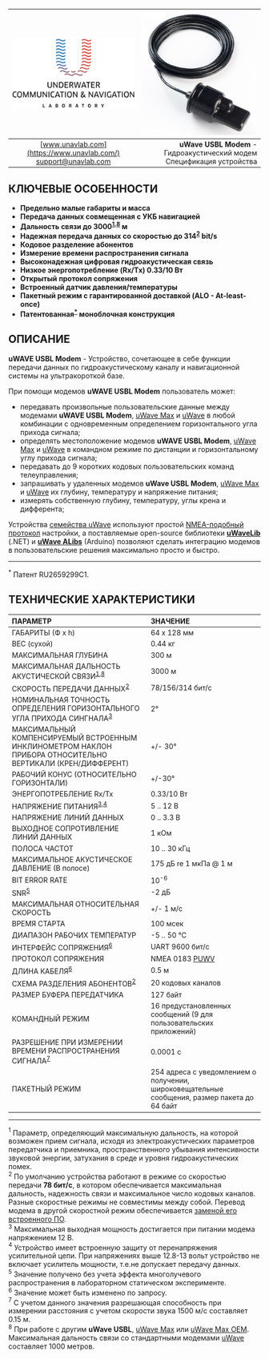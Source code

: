<div style="page-break-after: always;"></div>

| ![logo](/documentation/sm_logo.png) | ![logo](/documentation/def_zima_b_ant.png) |
| :---: | ---: |
| [www.unavlab.com](https://www.unavlab.com/) <br/> [support@unavlab.com](mailto:support@unavlab.com) | **uWave USBL Modem** - Гидроакустический модем <br/> Спецификация устройства |

## КЛЮЧЕВЫЕ ОСОБЕННОСТИ

* **Предельно малые габариты и масса**
* **Передача данных совмещенная с УКБ навигацией**
* **Дальность связи до 3000<sup>[1](#footnote1),[8](#footnote8)</sup> м**
* **Надежная передача данных со скоростью до 314<sup>[2](#footnote2)</sup> bit/s**
* **Кодовое разделение абонентов**
* **Измерение времени распространения сигнала**
* **Высоконадежная цифровая гидроакустическая связь**
* **Низкое энергопотребление (Rx/Tx) 0.33/10 Вт**
* **Открытый протокол сопряжения**
* **Встроенный датчик давления/температуры**
* **Пакетный режим с гарантированной доставкой (ALO - At-least-once)**
* **Патентованная<sup>[*](#footnote_a1)</sup> моноблочная конструкция**

## ОПИСАНИЕ

**uWAVE USBL Modem** - Устройство, сочетающее в себе функции передачи данных по гидроакустическому каналу и навигационной системы на 
ультракороткой базе.  

При помощи модемов **uWAVE USBL Modem** пользователь может:
- передавать произвольные пользовательские данные между модемами **uWAVE USBL Modem**, [uWave Max](uWAVE_Max_Specification_ru.md) и [uWave](uWAVE_Specification_ru.md) в любой комбинации с одновременным определением горизонтального угла прихода сигнала;
- определять местоположение модемов **uWAVE USBL Modem**, [uWave Max](uWAVE_Max_Specification_ru.md) и [uWave](uWAVE_Specification_ru.md) в командном режиме по дистанции и горизонтальному углу прихода сигнала;
- передавать до 9 коротких кодовых пользовательских команд телеуправления;
- запрашивать у удаленных модемов **uWave USBL Modem**, [uWave Max](uWAVE_Max_Specification_ru.md) и [uWave](uWAVE_Specification_ru.md) их глубину, температуру и напряжение питания;
- измерять собственную глубину, температуру, углы крена и дифферента;

Устройства [семейства uWave](uWAVE_Family_ru.md) используют простой [NMEA-подобный протокол](uWAVE_Protocol_Specification_ru.md) настройки, а поставляемые open-source библиотеки [**uWaveLib**](https://github.com/ucnl/uWAVELib) (.NET) и [**uWave ALibs**](https://github.com/ucnl/UCNL_ALibs) (Arduino) позволяют сделать интеграцию модемов в пользовательские решения максимально просто и быстро.

_________
<a name="footnote_a1"><sup>\*</sup></a> Патент RU2659299C1.  

<div style="page-break-after: always;"></div>

## ТЕХНИЧЕСКИЕ ХАРАКТЕРИСТИКИ

| ПАРАМЕТР | ЗНАЧЕНИЕ |
| :--- | :--- |
| ГАБАРИТЫ (Ф х h) | 64 х 128 мм |
| ВЕС (сухой) | 0.44 кг |
| МАКСИМАЛЬНАЯ ГЛУБИНА | 300 м |
| МАКСИМАЛЬНАЯ ДАЛЬНОСТЬ АКУСТИЧЕСКОЙ СВЯЗИ<sup>[1](#footnote1),[8](#footnote8)</sup> | 3000 м |
| СКОРОСТЬ ПЕРЕДАЧИ ДАННЫХ<sup>[2](#footnote2)</sup> | 78/156/314 бит/с |
| НОМИНАЛЬНАЯ ТОЧНОСТЬ ОПРЕДЕЛЕНИЯ ГОРИЗОНТАЛЬНОГО УГЛА ПРИХОДА СИНГНАЛА<sup>[3](#footnote3)</sup> | 2° |
| МАКСИМАЛЬНЫЙ КОМПЕНСИРУЕМЫЙ ВСТРОЕННЫМ ИНКЛИНОМЕТРОМ НАКЛОН ПРИБОРА ОТНОСИТЕЛЬНО ВЕРТИКАЛИ (КРЕН/ДИФФЕРЕНТ) | +/- 30° |
| РАБОЧИЙ КОНУС (ОТНОСИТЕЛЬНО ГОРИЗОНТАЛИ) | +/-30° |
| ЭНЕРГОПОТРЕБЛЕНИЕ Rx/Tx | 0.33/10 Вт |
| НАПРЯЖЕНИЕ ПИТАНИЯ<sup>[3](#footnote3),[4](#footnote4)</sup> | 5 .. 12 В |
| НАПРЯЖЕНИЕ ЛИНИЙ ДАННЫХ | 0 .. 3.3 В |
| ВЫХОДНОЕ СОПРОТИВЛЕНИЕ ЛИНИЙ ДАННЫХ | 1 кОм |
| ПОЛОСА ЧАСТОТ | 10 .. 30 кГц |
| МАКСИМАЛЬНОЕ АКУСТИЧЕСКОЕ ДАВЛЕНИЕ (В полосе) | 175 дБ re 1 мкПа @ 1 м |
| BIT ERROR RATE | 10<sup>-6</sup> |
| SNR<sup>[5](#footnote5)</sup> | -2 дБ |
| МАКСИМАЛЬНАЯ ОТНОСИТЕЛЬНАЯ СКОРОСТЬ | +/- 1 м/с |
| ВРЕМЯ СТАРТА | 100 мсек |
| ДИАПАЗОН РАБОЧИХ ТЕМПЕРАТУР | -5 .. 50 °C |
| ИНТЕРФЕЙС СОПРЯЖЕНИЯ<sup>[6](#footnote6)</sup> | UART 9600 бит/с |
| ПРОТОКОЛ СОПРЯЖЕНИЯ | NMEA 0183 [PUWV](uWAVE_Protocol_Specification_ru.md) |
| ДЛИНА КАБЕЛЯ<sup>[6](#footnote6)</sup> | 0.5 м |
| СХЕМА РАЗДЕЛЕНИЯ АБОНЕНТОВ<sup>[2](#footnote2)</sup> | 20 кодовых каналов |
| РАЗМЕР БУФЕРА ПЕРЕДАТЧИКА | 127 байт |
| КОМАНДНЫЙ РЕЖИМ| 16 предустановленных сообщений (9 для пользовательских приложений) |
| РАЗРЕШЕНИЕ ПРИ ИЗМЕРЕНИИ ВРЕМЕНИ РАСПРОСТРАНЕНИЯ СИГНАЛА<sup>[7](#footnote7)</sup> | 0.0001 c |
| ПАКЕТНЫЙ РЕЖИМ | 254 адреса с уведомлением о получении, широковещательные сообщения, размер пакета до 64 байт |
  
________________

<a name="footnote1"><sup>1</sup></a> Параметр, определяющий максимальную дальность, на которой возможен прием сигнала, исходя из электроакустических параметров передатчика и приемника, пространственного убывания интенсивности звуковой энергии, затухания в среде и уровня гидроакустических помех.  
<a name="footnote2"><sup>2</sup></a> По умолчанию устройства работают в режиме со скоростью передачи **78 бит/с**, в котором обеспечивается максимальная дальность, надежность связи и максимальное число кодовых каналов. Разные скоростные режимы не совместимы между собой. Перевод модема в другой скоростной режим обеспечивается [заменой его встроенного ПО](uWAVE_FW_Updating_ru.md).  
<a name="footnote3"><sup>3</sup></a> Максимальная выходная мощность достигается при питании модема напряжением 12 В.  
<a name="footnote4"><sup>4</sup></a> Устройство имеет встроенную защиту от перенапряжения усилительной цепи. При напряжениях выше 12.8-13 вольт устройство не включает усилитель мощности, т.е.не допускает передачу данных.  
<a name="footnote5"><sup>5</sup></a> Значение получено без учета эффекта многолучевого распространения в лабораторном статическом эксперименте.  
<a name="footnote6"><sup>6</sup></a> Значение может быть изменено по запросу.  
<a name="footnote7"><sup>7</sup></a> С учетом данного значения разрешающая способность при измерении расстояния с учетом скорости звука 1500 м/с составляет 0.15 м.  
<a name="footnote8"><sup>8</sup></a> При работе с другим **uWave USBL**, [uWave Max](uWAVE_Max_Specification_ru.md) или [uWave Max OEM](uWAVE_Max_OEM_Specification_ru.md). Максимальная дальность связи со стандартными модемами [uWave](uWAVE_Specification_ru.md) составляет 1000 метров.  

<div style="page-break-after: always;"></div>

